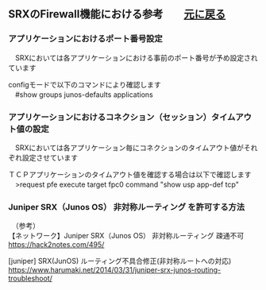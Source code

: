 ## SRXのFirewall機能における参考　　[元に戻る](./JunosSRX-Firewall-Basic.md) <br>
### アプリケーションにおけるポート番号設定
　SRXにおいては各アプリケーションにおける事前のポート番号が予め設定されています<br> 

 configモードで以下のコマンドにより確認します<br> 
　#show groups junos-defaults applications <br> 

### アプリケーションにおけるコネクション（セッション）タイムアウト値の設定
　SRXにおいては各アプリケーション毎にコネクションのタイムアウト値がそれぞれ設定させています
 
ＴＣＰアプリケーションのタイムアウト値を確認する場合は以下で確認します<br> 
　>request pfe execute target fpc0 command "show usp app-def tcp"<br> 


### Juniper SRX（Junos OS） 非対称ルーティング を許可する方法




　（参考）<br> 
【ネットワーク】Juniper SRX（Junos OS） 非対称ルーティング 疎通不可<br> 
 https://hack2notes.com/495/<br> 
 
[juniper] SRX(JunOS) ルーティング不具合修正(非対称ルートへの対応)<br> 
https://www.harumaki.net/2014/03/31/juniper-srx-junos-routing-troubleshoot/<br> 
  

